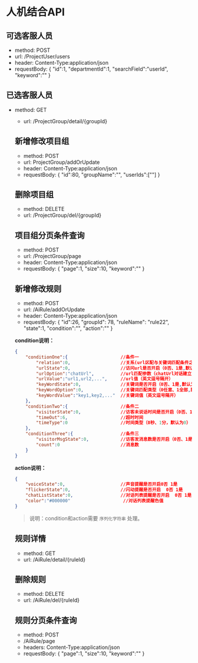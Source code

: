 # 人机结合API

## 可选客服人员

- method: POST
- url: /ProjectUser/users
- header: Content-Type:application/json
- requestBody: {
"id":1,
"departmentId":1,
"searchField":"userId",
"keyword":""
}

## 已选客服人员

- method: GET
  - url: /ProjectGroup/detail/{groupId}


  ## 新增修改项目组

  - method: POST
  - url: ProjectGroup/addOrUpdate
  - header: Content-Type:application/json
  - requestBody: {
  "id":80,
  "groupName":"",
  "userIds":[""]
  }

  ## 删除项目组

  - method: DELETE
  - url: /ProjectGroup/del/{groupId}

  ## 项目组分页条件查询

  - method: POST
  - url: /ProjectGroup/page
  - header: Content-Type:application/json
  - requestBody: {
  "page":1,
  "size":10,
  "keyword":""
  }

  ## 新增修改规则

  - method: POST
  - url: /AiRule/addOrUpdate
  - header: Content-Type:application/json
  - requestBody: {
  "id":26,
  "groupId": 78,
  "ruleName": "rule22",
  "state":1,
  "condition":"",
  "action":""
  }

  **condition说明：**

  ```json
  {
      "conditionOne":{                    //条件一
          "relation":0,                   //关系(url区配与关键词匹配条件之间关系 0或、1并且，默认为0)
          "urlState":0,                   //访问url是否开启（0否、1是,默认为0）
          "urlOption":"chatUrl",          //url匹配参数（chatUrl对话建立页、firstUrl初始访问页,默认为chatUrl）
          "urlValue":"url1,url2,...",     //url值（英文逗号隔开）
          "keyWordState":0,               //关键词是否开启（0否、1是,默认为0）
          "keyWordOption":0,              //关键词匹配类型（0任意、1全部,默认为0）
          "keyWordValue":"key1,key2,..."  //关键词值（英文逗号隔开）
      },
      "conditionTwo":{                    //条件二
          "visitorState":0,               //访客未说话时间是否开启（0否、1是,默认为0）
          "timeOut":6,                    //超时时间
          "timeType":0                    //时间类型（0秒、1分，默认为0）
      },
      "conditionThree":{                  //条件三
          "visitorMsgState":0,            //访客发消息数是否开启（0否、1是,默认为0）
          "count":0                       //消息数
      }
  }
  ```

  **action说明：**

  ```json
  {
      "voiceState":0,                     //声音提醒是否开启0否 1是
      "flickerState":0,                   //闪动提醒是否开启  0否 1是
      "chatListState":0,                  //对话列表提醒是否开启  0否 1是
      "color":"#000000"                    //对话列表提醒色值
  }
  ```

  > 说明：condition和action需要 `序列化字符串` 处理。

  ## 规则详情

  - method: GET
  - url: /AiRule/detail/{ruleId}

  ## 删除规则

  - method: DELETE
  - url: /AiRule/del/{ruleId}

  ## 规则分页条件查询

  - method: POST
  - /AiRule/page
  - headers: Content-Type:application/json
  - requestBody: {
  "page":1,
  "size":10,
  "keyword":""
  }